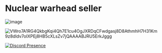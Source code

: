 # Nuclear warhead seller
![image](https://github.com/user-attachments/assets/f0b1a3ea-5a3f-4042-9a8f-63135d08b9c3)

![VWro7A1RG4QkbgKqi4Qh7E1cu4OgJXRDqCFwdgasj8D8AthmhH7H31Km9z8dldv7oIXPEj8HB5cXLsZv7jQAAAABJRU5ErkJggg](https://github.com/user-attachments/assets/63813f6f-81f6-45f2-8ab3-cbe7625f62e3)

[![Discord Presence](https://lanyard.cnrad.dev/api/957344569685594122?theme=dark&hideSpotify=true&showDisplayName=true)](https://discord.com/users/957344569685594122)
